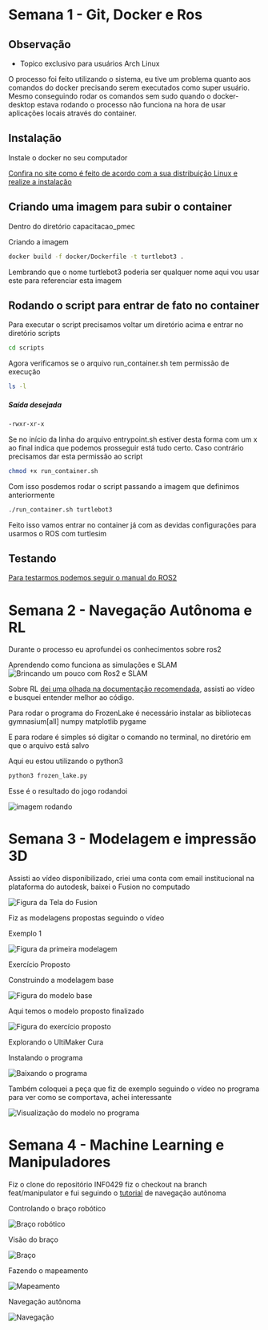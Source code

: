 # Semana 1 - Git, Docker e Ros

## Observação 

- Topico exclusivo para usuários Arch Linux

O processo foi feito utilizando o sistema, eu tive um problema quanto aos comandos do docker precisando serem executados como super usuário. Mesmo conseguindo rodar os comandos sem sudo quando o docker-desktop estava rodando o processo não funciona na hora de usar aplicações locais através do container.

## Instalação

Instale o docker no seu computador

[Confira no site como é feito de acordo com a sua distribuição Linux e realize a instalação](https://docs.docker.com/get-started/get-docker/)

## Criando uma imagem para subir o container

Dentro do diretório capacitacao_pmec

Criando a imagem

```bash
docker build -f docker/Dockerfile -t turtlebot3 .
```

Lembrando que o nome turtlebot3 poderia ser qualquer nome aqui vou usar este para referenciar esta imagem

## Rodando o script para entrar de fato no container

Para executar o script precisamos voltar um diretório acima e entrar no diretório scripts

```bash
cd scripts
```

Agora verificamos se o arquivo run_container.sh tem permissão de execução

```bash
ls -l
```

##### Saída desejada

```bash
-rwxr-xr-x
```

Se no início da linha do arquivo entrypoint.sh estiver desta forma com um x ao final indica que podemos prosseguir está tudo certo.
Caso contrário precisamos dar esta permissão ao script

```bash
chmod +x run_container.sh
```

Com isso posdemos rodar o script passando a imagem que definimos anteriormente

```bash
./run_container.sh turtlebot3
```

Feito isso vamos entrar no container já com as devidas configurações para usarmos o ROS com turtlesim

## Testando 

[Para testarmos podemos seguir o manual do ROS2](https://docs.ros.org/en/humble/Tutorials/Beginner-CLI-Tools/Recording-And-Playing-Back-Data/Recording-And-Playing-Back-Data.html)

# Semana 2 - Navegação Autônoma e RL

Durante o processo eu aprofundei os conhecimentos sobre ros2 

Aprendendo como funciona as simulações e SLAM
![Brincando um pouco com Ros2 e SLAM](/assets/ros2_slam.png)

Sobre RL [dei uma olhada na documentação recomendada](https://gymnasium.farama.org/environments/toy_text/frozen_lake/), assisti ao vídeo e busquei entender melhor ao código.

Para rodar o programa do FrozenLake é necessário instalar as bibliotecas gymnasium[all] numpy matplotlib pygame

E para rodare é simples só digitar o comando no terminal, no diretório em que o arquivo está salvo

Aqui eu estou utilizando o python3

```bash
python3 frozen_lake.py
```

Esse é o resultado do jogo rodandoi

![imagem rodando](/assets/rl.png)

# Semana 3 - Modelagem e impressão 3D

Assisti ao vídeo disponibilizado, criei uma conta com email institucional na plataforma do autodesk, baixei o Fusion no computado 

![Figura da Tela do Fusion](/assets/fusion.jpg)

Fiz as modelagens propostas seguindo o vídeo

Exemplo 1

![Figura da primeira modelagem](/assets/peca_exemplo1.png)

Exercício Proposto

Construindo a modelagem base

![Figura do modelo base](/assets/processo_construcao_1.png)

Aqui temos o modelo proposto finalizado

![Figura do exercício proposto](/assets/ex_proposto1.png)

Explorando o UltiMaker Cura

Instalando o programa

![Baixando o programa](/assets/ultimaker.png)

Também coloquei a peça que fiz de exemplo seguindo o vídeo no programa para ver como se comportava, achei interessante

![Visualização do modelo no programa](/assets/explorando_ultimaker.png)

# Semana 4 - Machine Learning e Manipuladores

Fiz o clone do repositório INF0429 fiz o checkout na branch feat/manipulator e fui seguindo o [tutorial](https://github.com/pmec-atwork/INF0429/blob/feat/manipulator/tutorials/06-Manipulation/README.md) de navegação autônoma

Controlando o braço robótico

![Braço robótico](/assets/braco_robotico.png)

Visão do braço

![Braço](/assets/braco)

Fazendo o mapeamento

![Mapeamento](/assets/mapa_braco.png)


Navegação autônoma

![Navegação](/assets/navegacao.png)
